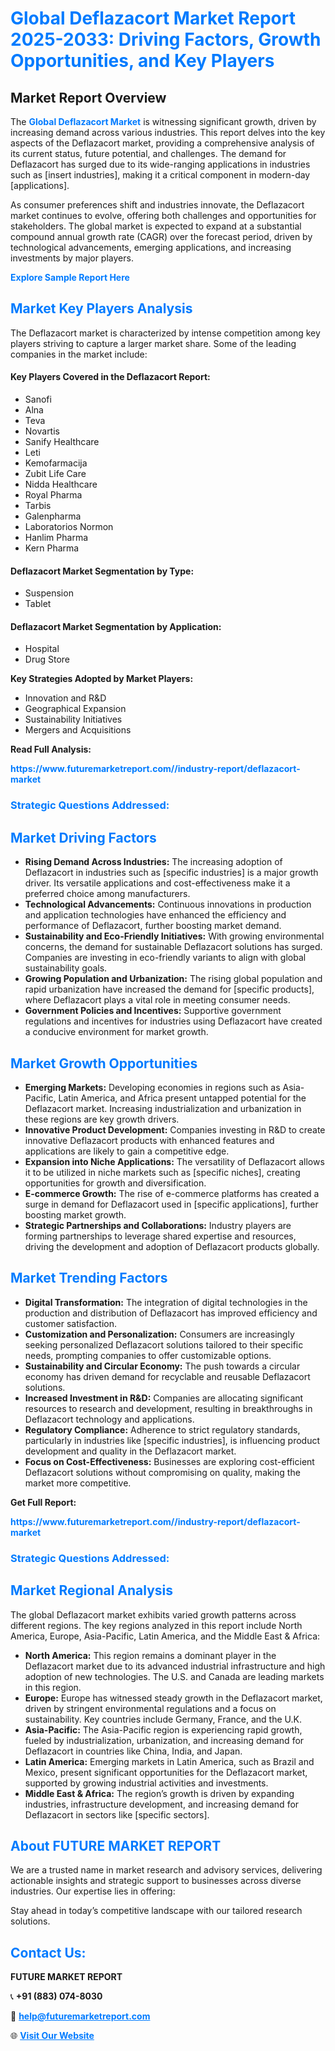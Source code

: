 <h1 style="color: #007BFF;">Global Deflazacort Market Report 2025-2033: Driving Factors, Growth Opportunities, and Key Players</h1>

<section id="overview">
<h2>Market Report Overview</h2>
<p>The <a href="https://www.futuremarketreport.com//industry-report/deflazacort-market" style="color: #007BFF; text-decoration: none;"><strong>Global Deflazacort Market</strong></a> is witnessing significant growth, driven by increasing demand across various industries. This report delves into the key aspects of the Deflazacort market, providing a comprehensive analysis of its current status, future potential, and challenges. The demand for Deflazacort has surged due to its wide-ranging applications in industries such as [insert industries], making it a critical component in modern-day [applications].</p>
<p>As consumer preferences shift and industries innovate, the Deflazacort market continues to evolve, offering both challenges and opportunities for stakeholders. The global market is expected to expand at a substantial compound annual growth rate (CAGR) over the forecast period, driven by technological advancements, emerging applications, and increasing investments by major players.</p>
</section>

<section id="overview">
<p><a href="https://www.futuremarketreport.com//request-sample/reportId=77972" style="color: #007BFF; text-decoration: none;"><strong>Explore Sample Report Here</strong></a></p>
</section>

<section id="key-players">
<h2 style="color: #007BFF;">Market Key Players Analysis</h2>
<p>The Deflazacort market is characterized by intense competition among key players striving to capture a larger market share. Some of the leading companies in the market include:</p>
<h4>Key Players Covered in the Deflazacort Report:</h4>
<ul><li>Sanofi</li><li>Alna</li><li>Teva</li><li>Novartis</li><li>Sanify Healthcare</li><li>Leti</li><li>Kemofarmacija</li><li>Zubit Life Care</li><li>Nidda Healthcare</li><li>Royal Pharma</li><li>Tarbis</li><li>Galenpharma</li><li>Laboratorios Normon</li><li>Hanlim Pharma</li><li>Kern Pharma</li></ul>
<h4>Deflazacort Market Segmentation by Type:</h4>
<ul><li>Suspension</li><li>Tablet</li></ul>

<h4>Deflazacort Market Segmentation by Application:</h4>
<ul><li>Hospital</li><li>Drug Store</li></ul>
<p><strong>Key Strategies Adopted by Market Players:</strong></p>
<ul>
<li>Innovation and R&D</li>
<li>Geographical Expansion</li>
<li>Sustainability Initiatives</li>
<li>Mergers and Acquisitions</li>
</ul>
</section>

<section>
<p><strong>Read Full Analysis: </strong></p><a href="https://www.futuremarketreport.com//industry-report/deflazacort-market" style="color: #007BFF; text-decoration: none;"><strong>https://www.futuremarketreport.com//industry-report/deflazacort-market</strong></a>
<h3 style="color: #007BFF;">Strategic Questions Addressed:</h3>
</section>

<section id="driving-factors">
<h2 style="color: #007BFF;">Market Driving Factors</h2>
<ul>
<li><strong>Rising Demand Across Industries:</strong> The increasing adoption of Deflazacort in industries such as [specific industries] is a major growth driver. Its versatile applications and cost-effectiveness make it a preferred choice among manufacturers.</li>
<li><strong>Technological Advancements:</strong> Continuous innovations in production and application technologies have enhanced the efficiency and performance of Deflazacort, further boosting market demand.</li>
<li><strong>Sustainability and Eco-Friendly Initiatives:</strong> With growing environmental concerns, the demand for sustainable Deflazacort solutions has surged. Companies are investing in eco-friendly variants to align with global sustainability goals.</li>
<li><strong>Growing Population and Urbanization:</strong> The rising global population and rapid urbanization have increased the demand for [specific products], where Deflazacort plays a vital role in meeting consumer needs.</li>
<li><strong>Government Policies and Incentives:</strong> Supportive government regulations and incentives for industries using Deflazacort have created a conducive environment for market growth.</li>
</ul>
</section>

<section id="growth-opportunities">
<h2 style="color: #007BFF;">Market Growth Opportunities</h2>
<ul>
<li><strong>Emerging Markets:</strong> Developing economies in regions such as Asia-Pacific, Latin America, and Africa present untapped potential for the Deflazacort market. Increasing industrialization and urbanization in these regions are key growth drivers.</li>
<li><strong>Innovative Product Development:</strong> Companies investing in R&D to create innovative Deflazacort products with enhanced features and applications are likely to gain a competitive edge.</li>
<li><strong>Expansion into Niche Applications:</strong> The versatility of Deflazacort allows it to be utilized in niche markets such as [specific niches], creating opportunities for growth and diversification.</li>
<li><strong>E-commerce Growth:</strong> The rise of e-commerce platforms has created a surge in demand for Deflazacort used in [specific applications], further boosting market growth.</li>
<li><strong>Strategic Partnerships and Collaborations:</strong> Industry players are forming partnerships to leverage shared expertise and resources, driving the development and adoption of Deflazacort products globally.</li>
</ul>
</section>

<section id="trending-factors">
<h2 style="color: #007BFF;">Market Trending Factors</h2>
<ul>
<li><strong>Digital Transformation:</strong> The integration of digital technologies in the production and distribution of Deflazacort has improved efficiency and customer satisfaction.</li>
<li><strong>Customization and Personalization:</strong> Consumers are increasingly seeking personalized Deflazacort solutions tailored to their specific needs, prompting companies to offer customizable options.</li>
<li><strong>Sustainability and Circular Economy:</strong> The push towards a circular economy has driven demand for recyclable and reusable Deflazacort solutions.</li>
<li><strong>Increased Investment in R&D:</strong> Companies are allocating significant resources to research and development, resulting in breakthroughs in Deflazacort technology and applications.</li>
<li><strong>Regulatory Compliance:</strong> Adherence to strict regulatory standards, particularly in industries like [specific industries], is influencing product development and quality in the Deflazacort market.</li>
<li><strong>Focus on Cost-Effectiveness:</strong> Businesses are exploring cost-efficient Deflazacort solutions without compromising on quality, making the market more competitive.</li>
</ul>
</section>

<section>
<p><strong>Get Full Report: </strong></p><a href="https://www.futuremarketreport.com//industry-report/deflazacort-market" style="color: #007BFF; text-decoration: none;"><strong>https://www.futuremarketreport.com//industry-report/deflazacort-market</strong></a>
<h3 style="color: #007BFF;">Strategic Questions Addressed:</h3>
</section>


<section id="regional-analysis">
<h2 style="color: #007BFF;">Market Regional Analysis</h2>
<p>The global Deflazacort market exhibits varied growth patterns across different regions. The key regions analyzed in this report include North America, Europe, Asia-Pacific, Latin America, and the Middle East & Africa:</p>
<ul>
<li><strong>North America:</strong> This region remains a dominant player in the Deflazacort market due to its advanced industrial infrastructure and high adoption of new technologies. The U.S. and Canada are leading markets in this region.</li>
<li><strong>Europe:</strong> Europe has witnessed steady growth in the Deflazacort market, driven by stringent environmental regulations and a focus on sustainability. Key countries include Germany, France, and the U.K.</li>
<li><strong>Asia-Pacific:</strong> The Asia-Pacific region is experiencing rapid growth, fueled by industrialization, urbanization, and increasing demand for Deflazacort in countries like China, India, and Japan.</li>
<li><strong>Latin America:</strong> Emerging markets in Latin America, such as Brazil and Mexico, present significant opportunities for the Deflazacort market, supported by growing industrial activities and investments.</li>
<li><strong>Middle East & Africa:</strong> The region’s growth is driven by expanding industries, infrastructure development, and increasing demand for Deflazacort in sectors like [specific sectors].</li>
</ul>
</section>

<footer>
<h2 style="color: #007BFF;">About FUTURE MARKET REPORT</h2>
<p>We are a trusted name in market research and advisory services, delivering actionable insights and strategic support to businesses across diverse industries. Our expertise lies in offering:</p>

<p>Stay ahead in today’s competitive landscape with our tailored research solutions.</p>

<h2 style="color: #007BFF;">Contact Us:</h2>
<p><strong>FUTURE MARKET REPORT</strong></p>
<p>📞 <strong>+91 (883) 074-8030</strong></p>
<p>📧 <strong><a href="mailto:help@futuremarketreport.com" style="color: #007BFF;">help@futuremarketreport.com</a></strong></p>
<p>🌐 <strong><a href="https://www.futuremarketreport.com/" style="color: #007BFF;">Visit Our Website</a></strong></p>
</footer>
